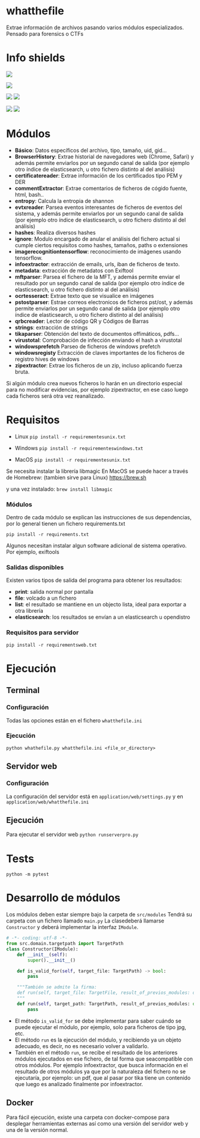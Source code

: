 # whatthefile

Extrae información de archivos pasando varios módulos especializados.
Pensado para forensics o CTFs

# Info shields

![](https://img.shields.io/github/issues-raw/borjapintos/whatthefile)

![](https://img.shields.io/github/last-commit/borjapintos/whatthefile)

![](https://img.shields.io/github/workflow/status/borjapintos/whatthefile/Master%20Workflow)
![](https://img.shields.io/github/workflow/status/borjapintos/whatthefile/Docker%20Build%20Workflow)


![](https://img.shields.io/badge/python-3.7-blue)
![](https://img.shields.io/badge/python-3.8-blue)


# Módulos
- **Básico**: Datos específicos del archivo, tipo, tamaño, uid, gid...
- **BrowserHistory**: Extrae historial de navegadores web (Chrome, Safari) y además permite enviarlos por un segundo canal de salida (por ejemplo otro índice de elasticsearch, u otro fichero distinto al del análisis) 
- **certificatereader**: Extrae información de los certificados tipo PEM y DER
- **commentExtractor**: Extrae comentarios de ficheros de cógido fuente, html, bash..
- **entropy**: Calcula la entropia de shannon
- **evtxreader**: Parsea eventos interesantes de ficheros de eventos del sistema, y además permite enviarlos por un segundo canal de salida (por ejemplo otro índice de elasticsearch, u otro fichero distinto al del análisis) 
- **hashes**: Realiza diversos hashes
- **ignore**: Modulo encargado de anular el análisis del fichero actual si cumple ciertos requisitos como hashes, tamaños, paths o extensiones
- **imagerecognitiontensorflow**: reconocimiento de imágenes usando tensorflow.
- **infoextractor**: extracción de emails, urls, iban de ficheros de texto.
- **metadata**: extracción de metadatos con Exiftool
- **mftparser**: Parsea el fichero de la MFT, y además permite enviar el resultado por un segundo canal de salida (por ejemplo otro índice de elasticsearch, u otro fichero distinto al del análisis) 
- **ocrtesseract**: Extrae texto que se visualice en imágenes
- **pstostparser**: Estrae correos electronicos de ficheros pst/ost, y además permite enviarlos por un segundo canal de salida (por ejemplo otro índice de elasticsearch, u otro fichero distinto al del análisis) 
- **qrbcreader**: Lector de código QR y Códigos de Barras
- **strings**: extracción de strings
- **tikaparser**: Obtención del texto de documentos offimáticos, pdfs...
- **virustotal**: Comprobación de infección enviando el hash a virustotal
- **windowsprefetch** Parseo de ficheros de windows prefetch
- **windowsregisty** Extracción de claves importantes de los ficheros de registro hives de windows  
- **zipextractor**: Extrae los ficheros de un zip, incluso aplicando fuerza bruta.

Si algún módulo crea nuevos ficheros lo harán en un directorio especial para no modificar evidencias, por ejemplo zipextractor, en ese caso luego cada ficheros será otra vez reanalizado.


# Requisitos


- Linux
`pip install -r requirementesunix.txt`
- Windows
`pip install -r requirementeswindows.txt`

- MacOS
`pip install -r requirementesunix.txt`

Se necesita instalar la librería libmagic
En MacOS se puede hacer a través de Homebrew: (tambien sirve para Linux)
https://brew.sh

y una vez instalado:
`brew install libmagic`

### Módulos
Dentro de cada módulo se explican las instrucciones de sus dependencias, por lo general tienen un fichero requirements.txt

`pip install -r requirements.txt`

Algunos necesitan instalar algun software adicional de sistema operativo. Por ejemplo, exiftools

### Salidas disponibles

Existen varios tipos de salida del programa para obtener los resultados:

- **print**: salida normal por pantalla
- **file**: volcado a un fichero
- **list**: el resultado se mantiene en un objecto lista, ideal para exportar a otra librería
- **elasticsearch**: los resultados se envían a un elasticsearch u opendistro

### Requisitos para servidor

`pip install -r requirementsweb.txt`

# Ejecución

## Terminal
### Configuración

Todas las opciones están en el fichero `whatthefile.ini`

### Ejecución
`python whathefile.py whatthefile.ini <file_or_directory>`

## Servidor web

### Configuración
La configuración del servidor está en `application/web/settings.py` y en 
`application/web/whatthefile.ini`

## Ejecución
Para ejecutar el servidor web
`python runserverpro.py`

# Tests

`python -m pytest`

# Desarrollo de módulos

Los módulos deben estar siempre bajo la carpeta de `src/modules`
Tendrá su carpeta con un fichero llamado `main.py`
La clasedeberá llamarse `Constructor` y deberá implementar la interfaz `IModule`.

```python
# -*- coding: utf-8 -*-
from src.domain.targetpath import TargetPath
class Constructor(IModule):
    def __init__(self):
        super().__init__()

    def is_valid_for(self, target_file: TargetPath) -> bool:
        pass

    """También se admite la firma: 
    def run(self, target_file: TargetFile, result_of_previos_modules: dict) -> dict:
    """
    def run(self, target_path: TargetPath, result_of_previos_modules: dict) -> dict:
        pass
```

- El método `is_valid_for` se debe implementar para saber cuándo se puede ejecutar el módulo, por ejemplo, solo para ficheros de tipo jpg, etc.
- El método `run` es la ejecución del módulo, y recibiendo ya un objeto adecuado, es decir, no es necesario volver a validarlo.
- También en el método `run`, se recibe el resultado de los anteriores módulos ejecutados en ese fichero, de tal forma que seacompatible con otros módulos. Por ejemplo infoextractor, que busca información en el resultado de otros módulos ya que por la naturaleza del fichero no se ejecutaría, por ejemplo: un pdf, que al pasar por tika tiene un contenido que luego es analizado finalmente por infoextractor.


## Docker
Para fácil ejecución, existe una carpeta con docker-compose para desplegar herramientas externas así como una versión del servidor web y una de la versión normal.
